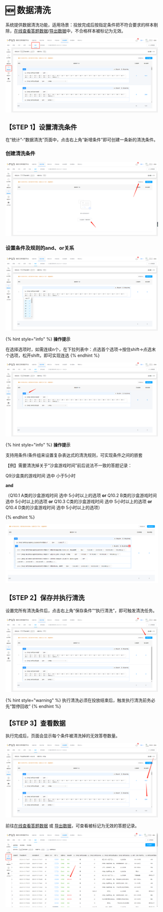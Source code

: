 # 🆕 数据清洗

系统提供数据清洗功能，适用场景：投放完成后按指定条件把不符合要求的样本剔除，[在线查看答题数据](tong-ji-fen-xi/da-ti-shu-ju-zai-xian-cha-kan.md)/[导出数据](xia-zai-shu-ju/)中，不合格样本被标记为无效。

![数据清洗](<../.gitbook/assets/image (77).png>)

## 【STEP 1】设置清洗条件

在“统计”-“数据清洗”页面中，点击右上角“新增条件”即可创建一条新的清洗条件。

### 创建清洗条件

![创建清洗条件](<../.gitbook/assets/image (266).png>)

### 设置条件及规则的and、or关系

![设置清洗规则](<../.gitbook/assets/image (786).png>)

{% hint style="info" %}
**操作提示**

在选择选项时，如需连续n个，在下拉列表中：点选首个选项->按住shift->点选末个选项，松开shift，即可实现连选
{% endhint %}

![设置条件（组）之间的and、or关系](<../.gitbook/assets/image (76).png>)

{% hint style="info" %}
**操作提示**

支持用条件/条件组来设置复杂表达式的清洗规则，可实现条件之间的嵌套



【例】需要清洗掉关于“沙盒游戏时间”前后说法不一致的答题记录：

Q9沙盒类的游戏时间 选中 小于5小时&#x20;

**and**&#x20;

（Q10.1 A类的沙盒游戏时间 选中 5小时以上的选项 **or** Q10.2 B类的沙盒游戏时间 选中 5小时以上的选项 **or** Q10.3 C类的沙盒游戏时间 选中 5小时以上的选项 **or** Q10.4 D类的沙盒游戏时间 选中 5小时以上的选项）


{% endhint %}

![【例】复杂清洗条件 --嵌套条件组](<../.gitbook/assets/image (81).png>)

## 【STEP 2】保存并执行清洗

设置完所有清洗条件后，点击右上角“保存条件”“执行清洗”，即可触发清洗任务。

![保存条件](<../.gitbook/assets/image (623).png>)

{% hint style="warning" %}
执行清洗必须在投放结束后，触发执行清洗前务必先“暂停回收”
{% endhint %}

## 【STEP 3】查看数据

执行完成后，页面会显示每个条件被清洗掉的无效答卷数量。

![清洗完成](<../.gitbook/assets/image (217).png>)

前往[在线查看答题数据](tong-ji-fen-xi/da-ti-shu-ju-zai-xian-cha-kan.md) 或 [导出数据](xia-zai-shu-ju/)，可查看被标记为无效的答题记录。

![](<../.gitbook/assets/image (653).png>)
